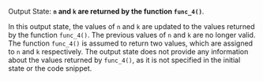Output State: **`n` and `k` are returned by the function `func_4()`**.

In this output state, the values of `n` and `k` are updated to the values returned by the function `func_4()`. The previous values of `n` and `k` are no longer valid. The function `func_4()` is assumed to return two values, which are assigned to `n` and `k` respectively. The output state does not provide any information about the values returned by `func_4()`, as it is not specified in the initial state or the code snippet.